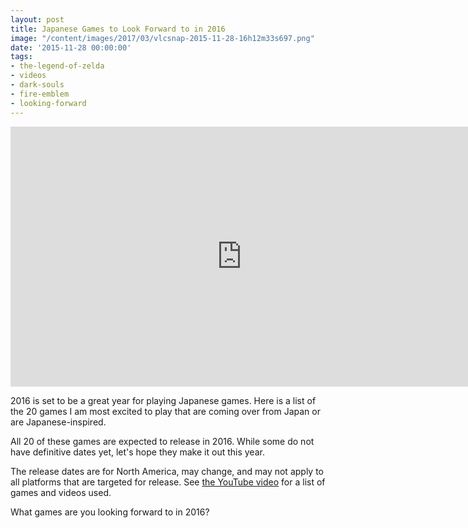 ```yaml
---
layout: post
title: Japanese Games to Look Forward to in 2016
image: "/content/images/2017/03/vlcsnap-2015-11-28-16h12m33s697.png"
date: '2015-11-28 00:00:00'
tags:
- the-legend-of-zelda
- videos
- dark-souls
- fire-emblem
- looking-forward
---
```


<iframe width="740" height="416" src="https://www.youtube.com/embed/cZRKd3o0Au0" frameborder="0" allowfullscreen></iframe>

2016 is set to be a great year for playing Japanese games. Here is a list of the 20 games I am most excited to play that are coming over from Japan or are Japanese-inspired.

All 20 of these games are expected to release in 2016. While some do not have definitive dates yet, let's hope they make it out this year.

The release dates are for North America, may change, and may not apply to all platforms that are targeted for release. See [the YouTube video](https://www.youtube.com/watch?v=cZRKd3o0Au0) for a list of games and videos used.

What games are you looking forward to in 2016?
